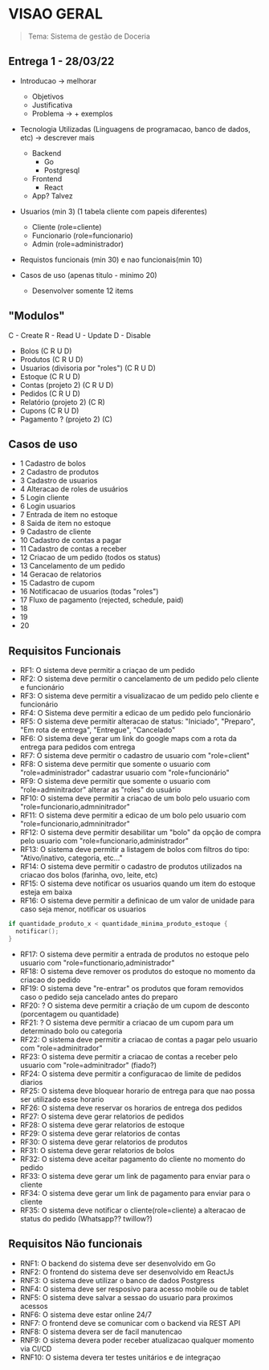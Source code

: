# VISAO GERAL 

> Tema: Sistema de gestão de Doceria

## Entrega 1 - 28/03/22
- Introducao  -> melhorar 
  - Objetivos
  - Justificativa
  - Problema  -> + exemplos

- Tecnologia Utilizadas (Linguagens de programacao, banco de dados, etc) -> descrever mais
  - Backend
    - Go
    - Postgresql
  - Frontend
    - React
  - App? Talvez 

- Usuarios (min 3) (1 tabela cliente com papeis diferentes)
  - Cliente (role=cliente)
  - Funcionario (role=funcionario)
  - Admin (role=administrador)

- Requistos funcionais (min 30) e nao funcionais(min 10)
- Casos de uso (apenas titulo - minimo 20)
  - Desenvolver somente 12 items

## "Modulos"

C - Create
R - Read
U - Update
D - Disable

 - Bolos (C R U D)
 - Produtos (C R U D)
 - Usuarios (divisoria por "roles") (C R U D)
 - Estoque (C R U D)
 - Contas (projeto 2) (C R U D)
 - Pedidos (C R U D)
 - Relatório (projeto 2) (C R)
 - Cupons (C R U D)
 - Pagamento ? (projeto 2) (C) 

## Casos de uso

- 1 Cadastro de bolos
- 2 Cadastro de produtos
- 3 Cadastro de usuarios
- 4 Alteracao de roles de usuários
- 5 Login cliente
- 6 Login usuarios
- 7 Entrada de item no estoque
- 8 Saida de item no estoque
- 9 Cadastro de cliente
- 10 Cadastro de contas a pagar 
- 11 Cadastro de contas a receber
- 12 Criacao de um pedido (todos os status)
- 13 Cancelamento de um pedido
- 14 Geracao de relatorios
- 15 Cadastro de cupom
- 16 Notificacao de usuarios (todas "roles")
- 17 Fluxo de pagamento (rejected, schedule, paid)
- 18 
- 19 
- 20 

## Requisitos Funcionais 

- RF1: O sistema deve permitir a criaçao de um pedido 
- RF2: O sistema deve permitir o cancelamento de um pedido pelo cliente e funcionário
- RF3: O sistema deve permitir a visualizacao de um pedido pelo cliente e funcionário
- RF4: O Sistema deve permitir a edicao de um pedido pelo funcionário
- RF5: O sistema deve permitir alteracao de status: "Iniciado", "Preparo", "Em rota de entrega", "Entregue", "Cancelado"
- RF6: O sistema deve gerar um link do google maps com a rota da entrega para pedidos com entrega
- RF7: O sistema deve permitir o cadastro de usuario com "role=client" 
- RF8: O sistema deve permitir que somente o usuario com "role=administrador" cadastrar usuario com "role=funcionário"
- RF9: O sistema deve permitir que somente o usuario com "role=adminitrador" alterar as "roles" do usuário
- RF10: O sistema deve permitir a criacao de um bolo pelo usuario com "role=funcionario,admninitrador"
- RF11: O sistema deve permitir a edicao de um bolo pelo usuario com "role=funcionario,admninitrador"
- RF12: O sistema deve permitir desabilitar um "bolo" da opção de compra pelo usuario com "role=funcionario,administrador"
- RF13: O sistema deve permitir a listagem de bolos com filtros do tipo: "Ativo/inativo, categoria, etc..."
- RF14: O sistema deve permitir o cadastro de produtos utilizados na criacao dos bolos (farinha, ovo, leite, etc) 
- RF15: O sistema deve notificar os usuarios quando um item do estoque esteja em baixa 
- RF16: O sistema deve permitir a definicao de um valor de unidade para caso seja menor, notificar os usuarios 
```go
if quantidade_produto_x < quantidade_minima_produto_estoque {
  notificar();
}
```
- RF17: O sistema deve permitir a entrada de produtos no estoque pelo usuario com "role=functionario,administrador"
- RF18: O sistema deve remover os produtos do estoque no momento da criacao do pedido
- RF19: O sistema deve "re-entrar" os produtos que foram removidos caso o pedido seja cancelado antes do preparo
- RF20: ? O sistema deve permitir a criação de um cupom de desconto (porcentagem ou quantidade)
- RF21: ? O sistema deve permitir a criacao de um cupom para um determinado bolo ou categoria
- RF22: O sistema deve permitir a criacao de contas a pagar pelo usuario com "role=adminitrador"
- RF23: O sistema deve permitir a criacao de contas a receber pelo usuario com "role=adminitrador" (fiado?) 
- RF24: O sistema deve permitir a configuracao de limite de pedidos diarios 
- RF25: O sistema deve bloquear horario de entrega para que nao possa ser utilizado esse horario
- RF26: O sistema deve reservar os horarios de entrega dos pedidos 
- RF27: O sistema deve gerar relatorios de pedidos 
- RF28: O sistema deve gerar relatorios de estoque
- RF29: O sistema deve gerar relatorios de contas
- RF30: O sistema deve gerar relatorios de produtos
- RF31: O sistema deve gerar relatorios de bolos 
- RF32: O sistema deve aceitar pagamento do cliente no momento do pedido
- RF33: O sistema deve gerar um link de pagamento para enviar para o cliente 
- RF34: O sistema deve gerar um link de pagamento para enviar para o cliente 
- RF35: O sistema deve notificar o cliente(role=cliente) a alteracao de status do pedido (Whatsapp?? twillow?)

## Requisitos Não funcionais

- RNF1: O backend do sistema deve ser desenvolvido em Go
- RNF2: O frontend do sistema deve ser desenvolvido em ReactJs 
- RNF3: O sistema deve utilizar o banco de dados Postgress
- RNF4: O sistema deve ser resposivo para acesso mobile ou de tablet
- RNF5: O sistema deve salvar a sessao do usuario para proximos acessos
- RNF6: O sistema deve estar online 24/7
- RNF7: O frontend deve se comunicar com o backend via REST API
- RNF8: O sistema devera ser de facil manutencao 
- RNF9: O sistema devera poder receber atualizacao qualquer momento via CI/CD
- RNF10: O sistema devera ter testes unitários e de integraçao



